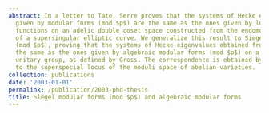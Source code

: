 ```yaml
---
abstract: In a letter to Tate, Serre proves that the systems of Hecke eigenvalues
  given by modular forms (mod $p$) are the same as the ones given by locally constant
  functions on an adelic double coset space constructed from the endomorphism algebra
  of a supersingular elliptic curve. We generalize this result to Siegel modular forms
  (mod $p$), proving that the systems of Hecke eigenvalues obtained from them are
  the same as the ones given by algebraic modular forms (mod $p$) on a quaternionic
  unitary group, as defined by Gross. The correspondence is obtained by restricting
  to the superspecial locus of the moduli space of abelian varieties.
collection: publications
date: '2003-01-01'
permalink: /publication/2003-phd-thesis
title: Siegel modular forms (mod $p$) and algebraic modular forms
---
```


